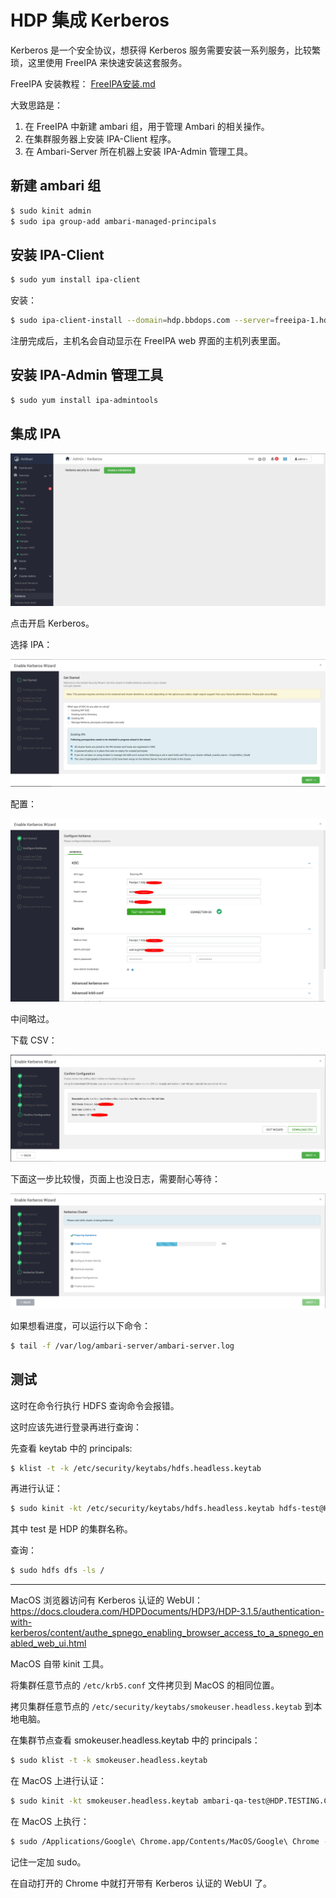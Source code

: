 # HDP 集成 Kerberos

Kerberos 是一个安全协议，想获得 Kerberos 服务需要安装一系列服务，比较繁琐，这里使用 FreeIPA 来快速安装这套服务。

FreeIPA 安装教程： [FreeIPA安装.md](../../DevOps/FreeIPA/FreeIPA安装.md) 



大致思路是：

1. 在 FreeIPA 中新建 ambari 组，用于管理 Ambari 的相关操作。
2. 在集群服务器上安装 IPA-Client 程序。
3. 在 Ambari-Server 所在机器上安装 IPA-Admin 管理工具。



## 新建 ambari 组

```bash
$ sudo kinit admin
$ sudo ipa group-add ambari-managed-principals
```



## 安装 IPA-Client

```bash
$ sudo yum install ipa-client
```

安装：

```bash
$ sudo ipa-client-install --domain=hdp.bbdops.com --server=freeipa-1.hdp.bbdops.com --realm=HDP.BBDOPS.COM --principal=admin@HDP.BBDOPS.COM --enable-dns-updates
```

注册完成后，主机名会自动显示在 FreeIPA web 界面的主机列表里面。



## 安装 IPA-Admin 管理工具

```bash
$ sudo yum install ipa-admintools
```



## 集成 IPA

![image-20201013160211080](../../resource/image-20201013160211080.png)

点击开启 Kerberos。

选择 IPA：

![image-20201013160430946](../../resource/image-20201013160430946.png)

配置：

![image-20201013160759314](../../resource/image-20201013160759314.png)

中间略过。

下载 CSV：

![image-20201013161158736](../../resource/image-20201013161158736.png)

下面这一步比较慢，页面上也没日志，需要耐心等待：

![image-20201013164255651](../../resource/image-20201013164255651.png)

如果想看进度，可以运行以下命令：

```bash
$ tail -f /var/log/ambari-server/ambari-server.log
```



## 测试

这时在命令行执行 HDFS 查询命令会报错。 

这时应该先进行登录再进行查询：

先查看 keytab 中的 principals:

```bash
$ klist -t -k /etc/security/keytabs/hdfs.headless.keytab
```

再进行认证：

```bash
$ sudo kinit -kt /etc/security/keytabs/hdfs.headless.keytab hdfs-test@HDP.TESTING.COM
```

其中 test 是 HDP 的集群名称。

查询：

```bash
$ sudo hdfs dfs -ls /
```

---

MacOS 浏览器访问有 Kerberos 认证的 WebUI：https://docs.cloudera.com/HDPDocuments/HDP3/HDP-3.1.5/authentication-with-kerberos/content/authe_spnego_enabling_browser_access_to_a_spnego_enabled_web_ui.html

MacOS 自带 kinit 工具。

将集群任意节点的 `/etc/krb5.conf` 文件拷贝到 MacOS 的相同位置。

拷贝集群任意节点的 `/etc/security/keytabs/smokeuser.headless.keytab` 到本地电脑。

在集群节点查看 smokeuser.headless.keytab 中的 principals：

```bash
$ sudo klist -t -k smokeuser.headless.keytab 
```

在 MacOS 上进行认证：

```bash
$ sudo kinit -kt smokeuser.headless.keytab ambari-qa-test@HDP.TESTING.COM
```

在 MacOS 上执行：

```bash
$ sudo /Applications/Google\ Chrome.app/Contents/MacOS/Google\ Chrome --auth-server-whitelist="*.hdp.testing.com"
```

记住一定加 sudo。

在自动打开的 Chrome 中就打开带有 Kerberos 认证的 WebUI 了。




























